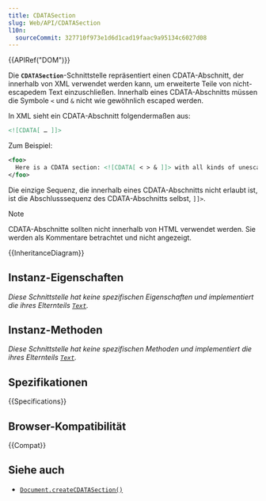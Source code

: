 ```yaml
---
title: CDATASection
slug: Web/API/CDATASection
l10n:
  sourceCommit: 327710f973e1d6d1cad19faac9a95134c6027d08
---
```


{{APIRef("DOM")}}

Die **`CDATASection`**-Schnittstelle repräsentiert einen CDATA-Abschnitt,
der innerhalb von XML verwendet werden kann, um erweiterte Teile von nicht-escapedem Text einzuschließen.
Innerhalb eines CDATA-Abschnitts müssen die Symbole `<` und `&` nicht wie gewöhnlich escaped werden.

In XML sieht ein CDATA-Abschnitt folgendermaßen aus:

```xml
<![CDATA[ … ]]>
```

Zum Beispiel:

```xml
<foo>
  Here is a CDATA section: <![CDATA[ < > & ]]> with all kinds of unescaped text.
</foo>
```

Die einzige Sequenz, die innerhalb eines CDATA-Abschnitts nicht erlaubt ist, ist die Abschlusssequenz
des CDATA-Abschnitts selbst, `]]>`.

> [!NOTE]
> CDATA-Abschnitte sollten nicht innerhalb von HTML verwendet werden. Sie werden als Kommentare betrachtet und nicht angezeigt.

{{InheritanceDiagram}}

## Instanz-Eigenschaften

_Diese Schnittstelle hat keine spezifischen Eigenschaften und implementiert die ihres Elternteils
[`Text`](/de/docs/Web/API/Text)._

## Instanz-Methoden

_Diese Schnittstelle hat keine spezifischen Methoden und implementiert die ihres Elternteils
[`Text`](/de/docs/Web/API/Text)._

## Spezifikationen

{{Specifications}}

## Browser-Kompatibilität

{{Compat}}

## Siehe auch

- [`Document.createCDATASection()`](/de/docs/Web/API/Document/createCDATASection)
